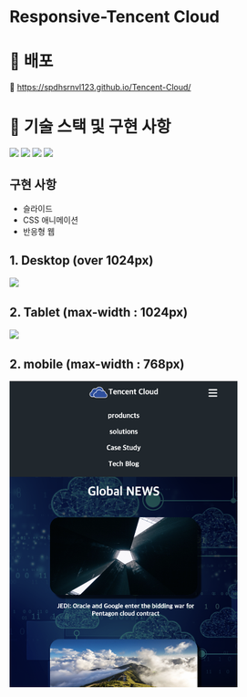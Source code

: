 # Responsive-Tencent Cloud

# 🚀 배포
📎 https://spdhsrnvl123.github.io/Tencent-Cloud/

# 🧰 기술 스택 및 구현 사항

<img src="https://img.shields.io/badge/html-E34F26?style=for-the-badge&logo=html5&logoColor=white"></a>
<img src="https://img.shields.io/badge/css-1572B6?style=for-the-badge&logo=css3&logoColor=white"/></a>
<img src="https://img.shields.io/badge/Javascript-ffb13b?style=for-the-badge&logo=javascript&logoColor=white"/></a>
<img src="https://img.shields.io/badge/Fontawesome-528DD7?style=for-the-badge&logo=&logoColor=white">

## 구현 사항
- 슬라이드
- CSS 애니메이션
- 반응형 웹

## 1. Desktop (over 1024px)

<img src="images/DeskTop.gif" width="600px" />

## 2. Tablet (max-width : 1024px)

<img src="images/Tablet.png" width="600px" />

## 2. mobile (max-width : 768px)

<img src="images/mobile.png" width="400px" />
